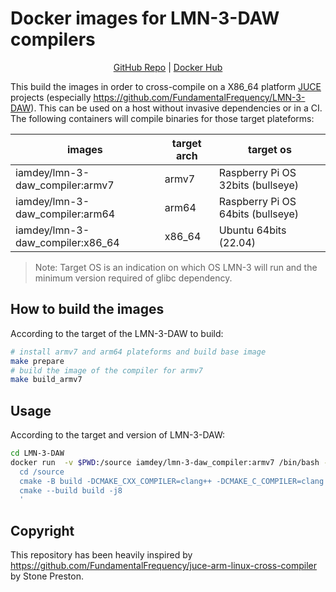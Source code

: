 # Docker images for LMN-3-DAW compilers

<p align="center">
  <a href="https://github.com/iamdey/LMN-3-DAW-docker-compiler">GitHub Repo</a> |
  <a href="https://hub.docker.com/r/iamdey/lmn-3-daw-docker-compiler">Docker Hub</a>
</p>

This build the images in order to cross-compile on a X86_64 platform
[JUCE](https://juce.com/) projects (especially
https://github.com/FundamentalFrequency/LMN-3-DAW). This can be used on a host
without invasive dependencies or in a CI. The following containers will compile
binaries for those target plateforms:

| images                           | target arch | target os                         |
| -------------------------------- | ----------- | --------------------------------- |
| iamdey/lmn-3-daw_compiler:armv7  | armv7       | Raspberry Pi OS 32bits (bullseye) |
| iamdey/lmn-3-daw_compiler:arm64  | arm64       | Raspberry Pi OS 64bits (bullseye) |
| iamdey/lmn-3-daw_compiler:x86_64 | x86_64      | Ubuntu 64bits (22.04)             |

> Note: Target OS is an indication on which OS LMN-3 will run and the minimum
> version required of glibc dependency.

## How to build the images

According to the target of the LMN-3-DAW to build:

```bash
# install armv7 and arm64 plateforms and build base image
make prepare
# build the image of the compiler for armv7
make build_armv7
```

## Usage

According to the target and version of LMN-3-DAW:

```bash
cd LMN-3-DAW
docker run  -v $PWD:/source iamdey/lmn-3-daw_compiler:armv7 /bin/bash -c '
  cd /source
  cmake -B build -DCMAKE_CXX_COMPILER=clang++ -DCMAKE_C_COMPILER=clang -DCMAKE_BUILD_TYPE=Debug -DPACKAGE_TESTS=OFF
  cmake --build build -j8
  '
```

## Copyright

This repository has been heavily inspired by
https://github.com/FundamentalFrequency/juce-arm-linux-cross-compiler by Stone
Preston.
